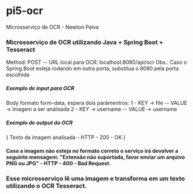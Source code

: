 # pi5-ocr
Microsserviço de OCR - Newton Paiva

### Microsserviço de OCR utilizando Java + Spring Boot + Tesseract

Method: POST
-- URL local para OCR: localhost:8080/api/ocr
Obs.: Caso o Spring Boot esteja rodando em outra porta, substitua o 8080 pela porta escolhida

##### Exemplo de input para OCR
Body formato form-data, espera dois parâmentros:
1 - KEY -> file -- VALUE -> Imagem a ser analisada
2 - KEY -> username -- VALUE -> username
##### Exemplo de output do OCR
{ Texto da imagem analisada  - HTTP - 200 - OK }

#### Caso a imagem não esteja no formato correto o serviço irá devolver a seguinte mensagem: "Extensão não suportada, favor enviar um arquivo PNG ou JPG" - HTTP - 400 - Bad Request.

### Esse microsserviço lê uma imagem e transforma em um texto utilizando o OCR Tesseract.
